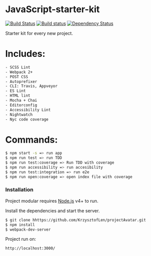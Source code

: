 # JavaScript-starter-kit

[![Build Status](https://travis-ci.org/KrzysztofLen/javascript-starter-kit.svg?branch=master)](https://travis-ci.org/KrzysztofLen/javascript-starter-kit)
[![Build status](https://ci.appveyor.com/api/projects/status/8h5kkw9ukj27a0op?svg=true)](https://ci.appveyor.com/project/KrzysztofLen/javascript-starter-kit)
[![Dependency Status](https://dependencyci.com/github/KrzysztofLen/javascript-starter-kit/badge)](https://dependencyci.com/github/KrzysztofLen/javascript-starter-kit)

Starter kit for every new project.

# Includes:
```sh
- SCSS Lint
- Webpack 2+
- POST CSS
- Autoprefixer
- CLI: Travis, Appveyor
- ES Lint
- HTML lint
- Mocha + Chai
- Editorconfig
- Accessibility Lint
- Nightwatch
- Nyc code coverage
```

# Commands: 
```sh
$ npm start -s => run app
$ npm run test => run TDD
$ npm run test:coverage => Run TDD with coverage
$ npm run accessibility => run accesibility
$ npm run test:integration => run e2e
$ npm run open:coverage => open index file with coverage
```


### Installation

Project modular requires [Node.js](https://nodejs.org/) v4+ to run.

Install the dependencies and start the server.

```sh
$ git clone hhttps://github.com/KrzysztofLen/projectAvatar.git
$ npm install
$ webpack-dev-server
```

Project run on:

``` sh
http://localhost:3000/
```
